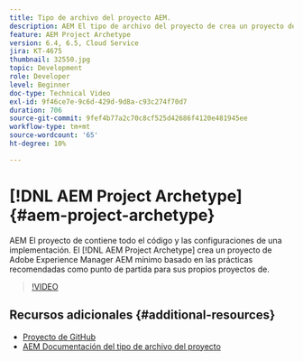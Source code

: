 ```yaml
---
title: Tipo de archivo del proyecto AEM.
description: AEM El tipo de archivo del proyecto de crea un proyecto de Adobe Experience Manager AEM mínimo basado en las prácticas recomendadas como punto de partida para sus propios proyectos de.
feature: AEM Project Archetype
version: 6.4, 6.5, Cloud Service
jira: KT-4675
thumbnail: 32550.jpg
topic: Development
role: Developer
level: Beginner
doc-type: Technical Video
exl-id: 9f46ce7e-9c6d-429d-9d8a-c93c274f70d7
duration: 706
source-git-commit: 9fef4b77a2c70c8cf525d42686f4120e481945ee
workflow-type: tm+mt
source-wordcount: '65'
ht-degree: 10%

---
```


# [!DNL AEM Project Archetype] {#aem-project-archetype}

AEM El proyecto de contiene todo el código y las configuraciones de una implementación. El [!DNL AEM Project Archetype] crea un proyecto de Adobe Experience Manager AEM mínimo basado en las prácticas recomendadas como punto de partida para sus propios proyectos de.

>[!VIDEO](https://video.tv.adobe.com/v/32550?quality=12&learn=on)

## Recursos adicionales {#additional-resources}

* [Proyecto de GitHub](https://github.com/adobe/aem-project-archetype)
* [AEM Documentación del tipo de archivo del proyecto](https://experienceleague.adobe.com/docs/experience-manager-core-components/using/developing/archetype/overview.html?lang=es)

